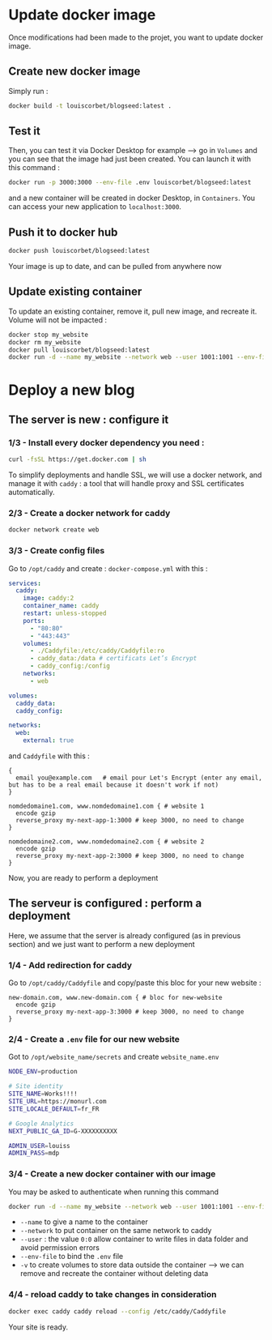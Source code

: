 # Update docker image

Once modifications had been made to the projet, you want to update docker image.

## Create new docker image

Simply run :

```bash
docker build -t louiscorbet/blogseed:latest .
```

## Test it

Then, you can test it via Docker Desktop for example --> go in `Volumes` and you can see that the image had just been created. You can launch it with this command :

```bash
docker run -p 3000:3000 --env-file .env louiscorbet/blogseed:latest
```

and a new container will be created in docker Desktop, in `Containers`. You can access your new application to `localhost:3000`.

## Push it to docker hub

```bash
docker push louiscorbet/blogseed:latest
```

Your image is up to date, and can be pulled from anywhere now

## Update existing container

To update an existing container, remove it, pull new image, and recreate it. Volume will not be impacted :

```bash
docker stop my_website
docker rm my_website
docker pull louiscorbet/blogseed:latest
docker run -d --name my_website --network web --user 1001:1001 --env-file /opt/my_website/secrets/my_website.env  -v my_website-data:/app/data  louiscorbet/blogseed:latest
```

# Deploy a new blog

## The server is new : configure it

### 1/3 - Install every docker dependency you need :

```bash
curl -fsSL https://get.docker.com | sh
```

To simplify deployments and handle SSL, we will use a docker network, and manage it with `caddy` : a tool that will handle proxy and SSL certificates automatically.

### 2/3 - Create a docker network for caddy

```bash
docker network create web
```

### 3/3 - Create config files

Go to `/opt/caddy` and create :
`docker-compose.yml` with this :

```yml
services:
  caddy:
    image: caddy:2
    container_name: caddy
    restart: unless-stopped
    ports:
      - "80:80"
      - "443:443"
    volumes:
      - ./Caddyfile:/etc/caddy/Caddyfile:ro
      - caddy_data:/data # certificats Let’s Encrypt
      - caddy_config:/config
    networks:
      - web

volumes:
  caddy_data:
  caddy_config:

networks:
  web:
    external: true
```

and `Caddyfile` with this :

```caddy
{
  email you@example.com   # email pour Let's Encrypt (enter any email, but has to be a real email because it doesn't work if not)
}

nomdedomaine1.com, www.nomdedomaine1.com { # website 1
  encode gzip
  reverse_proxy my-next-app-1:3000 # keep 3000, no need to change
}

nomdedomaine2.com, www.nomdedomaine2.com { # website 2
  encode gzip
  reverse_proxy my-next-app-2:3000 # keep 3000, no need to change
}
```

Now, you are ready to perform a deployment

## The serveur is configured : perform a deployment

Here, we assume that the server is already configured (as in previous section) and we just want to perform a new deployment

### 1/4 - Add redirection for caddy

Go to `/opt/caddy/Caddyfile` and copy/paste this bloc for your new website :

```caddy
new-domain.com, www.new-domain.com { # bloc for new-website
  encode gzip
  reverse_proxy my-next-app-3:3000 # keep 3000, no need to change
}
```

### 2/4 - Create a `.env` file for our new website

Got to `/opt/website_name/secrets` and create `website_name.env`

```bash
NODE_ENV=production

# Site identity
SITE_NAME=Works!!!!
SITE_URL=https://monurl.com
SITE_LOCALE_DEFAULT=fr_FR

# Google Analytics
NEXT_PUBLIC_GA_ID=G-XXXXXXXXXX

ADMIN_USER=louiss
ADMIN_PASS=mdp

```

### 3/4 - Create a new docker container with our image

You may be asked to authenticate when running this command

```bash
docker run -d --name my_website --network web --user 1001:1001 --env-file /opt/my_website/secrets/my_website.env  -v my_website-data:/app/data  louiscorbet/blogseed:latest
```

- `--name` to give a name to the container
- `--network` to put container on the same network to caddy
- `--user` : the value `0:0` allow container to write files in data folder and avoid permission errors
- `--env-file` to bind the `.env` file
- `-v` to create volumes to store data outside the container --> we can remove and recreate the container without deleting data

### 4/4 - reload caddy to take changes in consideration

```bash
docker exec caddy caddy reload --config /etc/caddy/Caddyfile
```

Your site is ready.
